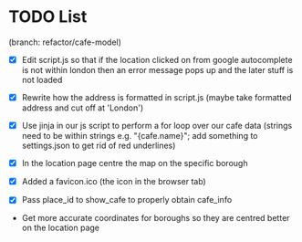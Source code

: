 # TODO List

(branch: refactor/cafe-model)

-[x] Edit script.js so that if the location clicked on from google autocomplete is not within london then an error message pops up and the later stuff is not loaded

-[x] Rewrite how the address is formatted in script.js (maybe take formatted address and cut off at 'London')

- [x] Use jinja in our js script to perform a for loop over our cafe data (strings need to be within strings e.g. "{cafe.name}"; add something to settings.json to get rid of red underlines)

-[x] In the location page centre the map on the specific borough

-[x] Added a favicon.ico (the icon in the browser tab)

-[x] Pass place_id to show_cafe to properly obtain cafe_info

- Get more accurate coordinates for boroughs so they are centred better on the location page
